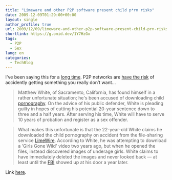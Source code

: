 ```yaml
---
title: "Limeware and other P2P software present child p*rn risks"
date: 2009-12-09T01:29:00+00:00
layout: single
author_profile: true
url: 2009/12/09/limeware-and-other-p2p-software-present-child-prn-risks/
shortlink: https://g.omid.dev/1Y7HzGx
tags:
  - P2P
  - Sex
lang: en
categories: 
  - TechBlog
---
```

I've been saying this for a [long time](http://www.guardian.co.uk/technology/blog/2008/apr/22/whyyoushouldsupportyourlo). P2P networks are [have the risk](http://vimeo.com/8063230) of accidently getting something you really don’t want…

> Matthew White, of Sacramento, California, has found himself in a rather unfortunate situation; he's been accused of downloading child [pornography](http://www.switched.com/tag/porn). On the advice of his public defender, White is pleading guilty in hopes of cutting his potential 20-year sentence down to three and a half years. After serving his time, White will have to serve 10 years of probation and register as a sex offender. 

> What makes this unfortunate is that the 22-year-old White claims he downloaded the child pornography on accident from the file-sharing service [LimeWire](http://www.switched.com/tag/limewire). According to White, he was attempting to download a &#8216;Girls Gone Wild' video two years ago, but when he opened the files, instead discovered images of underage girls. White claims to have immediately deleted the images and never looked back — at least until the [FBI](http://www.switched.com/tag/fbi) showed up at his door a year later. 

Link [here](http://www.switched.com/2009/12/07/accidental-child-porn-download-leads-to-jail-time/?icid=main%7Chtmlws-main-n%7Cdl5%7Clink7%7Chttp%3A%2F%2Fwww.switched.com%2F2009%2F12%2F07%2Faccidental-child-porn-download-leads-to-jail-time%2F).